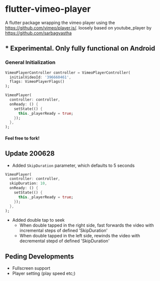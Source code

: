 # flutter-vimeo-player

A flutter package wrapping the vimeo player using the https://github.com/vimeo/player.js/. loosely based on youtube_player by https://github.com/sarbagyastha

## * Experimental. Only fully functional on Android

### General Initialization

```dart
VimeoPlayerController controller = VimeoPlayerController(
  initialVideoId: '396660461',
  flags: VimeoPlayerFlags()
);

VimeoPlayer(
  controller: controller,
  onReady: () {
    setState(() {
      this._playerReady = true;
    });
  },
);
```

#### Feel free to fork!

## Update 200628
* Added ```SkipDuration``` parameter, which defaults to 5 seconds
```dart
VimeoPlayer(
  controller: controller,
  skipDuration: 10,
  onReady: () {
    setState(() {
      this._playerReady = true;
    });
  },
);
```

* Added double tap to seek
  - When double tapped in the right side, fast forwards the video with incremental steps of defined 'SkipDuration'
  - When double tapped in the left side, rewinds the video with decremental stepd of defined 'SkipDuration'

## Peding Developments
* Fullscreen support
* Player setting (play speed etc;)
